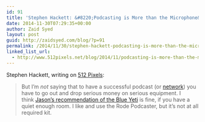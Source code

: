 ```yaml
---
id: 91
title: 'Stephen Hackett: &#8220;Podcasting is More than the Microphone&#8221;'
date: 2014-11-30T07:29:35+00:00
author: Zaid Syed
layout: post
guid: http://zaidsyed.com/blog/?p=91
permalink: /2014/11/30/stephen-hackett-podcasting-is-more-than-the-microphone/
linked_list_url:
  - http://www.512pixels.net/blog/2014/11/podcasting-is-more-than-the-mic
---
```

Stephen Hackett, writing on [512 Pixels](http://512pixels.net "512 Pixels"):

> <p id="yui_3_17_2_1_1417332457350_214">
>   But I&#8217;m <em>not</em> saying that to have a successful podcast (or <a href="http://www.relay.fm/">network</a>) you have to go out and drop serious money on serious equipment. I think <a href="http://sixcolors.com/post/2014/11/want-to-do-a-podcast-dont-be-intimidated/">Jason&#8217;s recommendation of the Blue Yeti</a> is fine, if you have a quiet enough room. I like and use the Rode Podcaster, but it&#8217;s not at all required kit.
> </p>